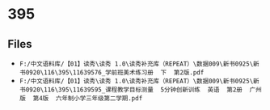 # 395

## Files

- `F:/中文语料库/【01】读秀\读秀 1.0\读秀补充库（REPEAT）\数据009\新书0925\新书0920\116\395\11639576_学前班美术练习册  下  第2版.pdf`
- `F:/中文语料库/【01】读秀\读秀 1.0\读秀补充库（REPEAT）\数据009\新书0925\新书0920\116\395\11639595_课程教学目标测量  5分钟创新训练  英语  第2册  广州版  第4版  六年制小学三年级第二学期.pdf`

